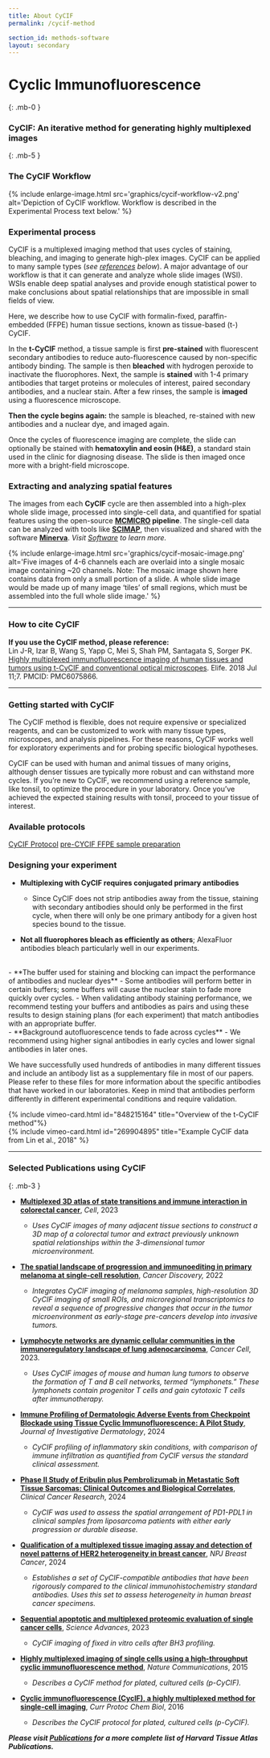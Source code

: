 ```yaml
---
title: About CyCIF
permalink: /cycif-method

section_id: methods-software
layout: secondary
---
```


# Cyclic Immunofluorescence
{: .mb-0 }
### CyCIF: An iterative method for generating highly multiplexed images
{: .mb-5 }
### The CyCIF Workflow
{% include enlarge-image.html src='graphics/cycif-workflow-v2.png' alt='Depiction of CyCIF workflow. Workflow is described in the Experimental Process text below.' %}

### Experimental process
CyCIF is a multiplexed imaging method that uses cycles of staining, bleaching, and imaging to generate high-plex images. CyCIF can be applied to many sample types (*see [references](#selected-publications-using-cycif) below*). A major advantage of our workflow is that it can generate and analyze whole slide images (WSI). WSIs enable deep spatial analyses and provide enough statistical power to make conclusions about spatial relationships that are impossible in small fields of view.

Here, we describe how to use CyCIF with formalin-fixed, paraffin-embedded (FFPE) human tissue sections, known as tissue-based (t-) CyCIF.

In the **t-CyCIF** method, a tissue sample is first **pre-stained** with fluorescent secondary antibodies to reduce auto-fluorescence caused by non-specific antibody binding. The sample is then **bleached** with hydrogen peroxide to inactivate the fluorophores. Next, the sample is **stained** with 1-4 primary antibodies that target proteins or molecules of interest, paired secondary antibodies, and a nuclear stain. After a few rinses, the sample is **imaged** using a fluorescence microscope.  

**Then the cycle begins again:** the sample is bleached, re-stained with new antibodies and a nuclear dye, and imaged again. 

Once the cycles of fluorescence imaging are complete, the slide can optionally be stained with **hematoxylin and eosin (H&E)**, a standard stain used in the clinic for diagnosing disease. The slide is then imaged once more with a bright-field microscope. 


### Extracting and analyzing spatial features
The images from each **CyCIF** cycle are then assembled into a high-plex whole slide image, processed into single-cell data, and quantified for spatial features using the open-source **[MCMICRO](https://www.mcmicro.org/) pipeline**. The single-cell data can be analyzed with tools like **[SCIMAP](https://www.scimap.xyz)**, then visualized and shared with the software **[Minerva](https://www.minerva.im)**. *Visit [Software](/software) to learn more.* 

{% include enlarge-image.html src='graphics/cycif-mosaic-image.png' alt='Five images of 4-6 channels each are overlaid into a single mosaic image containing ~20 channels. Note: The mosaic image shown here contains data from only a small portion of a slide. A whole slide image would be made up of many image ‘tiles’ of small regions, which must be assembled into the full whole slide image.' %}

---
### How to cite CyCIF

**If you use the CyCIF method, please reference:**  
Lin J-R, Izar B, Wang S, Yapp C, Mei S, Shah PM, Santagata S, Sorger PK. [Highly multiplexed immunofluorescence imaging of human tissues and tumors using t-CyCIF and conventional optical microscopes](https://doi.org/10.7554/elife.31657). Elife. 2018 Jul 11;7. PMCID: PMC6075866.

---

### Getting started with CyCIF
The CyCIF method is flexible, does not require expensive or specialized reagents, and can be customized to work with many tissue types, microscopes, and analysis pipelines. For these reasons, CyCIF works well for exploratory experiments and for probing specific biological hypotheses.  

CyCIF can be used with human and animal tissues of many origins, although denser tissues are typically more robust and can withstand more cycles. If you’re new to CyCIF, we recommend using a reference sample, like tonsil, to optimize the procedure in your laboratory. Once you’ve achieved the expected staining results with tonsil, proceed to your tissue of interest.  

### Available protocols
<a href="https://dx.doi.org/10.17504/protocols.io.5qpvorbndv4o/v2" class="arrow-button">CyCIF Protocol</a>
<a href="https://dx.doi.org/10.17504/protocols.io.bji2kkge" class="arrow-button">pre-CYCIF FFPE sample preparation</a>

### Designing your experiment
- **Multiplexing with CyCIF requires conjugated primary antibodies** 
  - Since CyCIF does not strip antibodies away from the tissue, staining with secondary antibodies should only be performed in the first cycle, when there will only be one primary antibody for a given host species bound to the tissue.  

-	**Not all fluorophores bleach as efficiently as others**; AlexaFluor antibodies bleach particularly well in our experiments.  
<br>
- **The buffer used for staining and blocking can impact the performance of antibodies and nuclear dyes**  
  - Some antibodies will perform better in certain buffers; some buffers will cause the nuclear stain to fade more quickly over cycles. 
  - When validating antibody staining performance, we recommend testing your buffers and antibodies as pairs and using these results to design staining plans (for each experiment) that match antibodies with an appropriate buffer. 
<br>
- **Background autofluorescence tends to fade across cycles**  
  - We recommend using higher signal antibodies in early cycles and lower signal antibodies in later ones.  

We have successfully used hundreds of antibodies in many different tissues and include an antibody list as a supplementary file in most of our papers. Please refer to these files for more information about the specific antibodies that have worked in our laboratories. Keep in mind that antibodies perform differently in different experimental conditions and require validation.

<div class="row mb-4">
  <div class="col-md-6 mb-4">
    {% include vimeo-card.html id="848215164" title="Overview of the t-CyCIF method"%}
  </div>
  <div class="col-md-6 mb-4">
    {% include vimeo-card.html id="269904895" title="Example CyCIF data from Lin et al., 2018" %}
  </div>
</div>

---

### Selected Publications using CyCIF  
{: .mb-3 }
- **[Multiplexed 3D atlas of state transitions and immune interaction in colorectal cancer](https://doi.org/10.1016/j.cell.2022.12.028)**,  *Cell*, 2023
  - *Uses CyCIF images of many adjacent tissue sections to construct a 3D map of a colorectal tumor and extract previously unknown spatial relationships within the 3-dimensional tumor microenvironment.*  

- **[The spatial landscape of progression and immunoediting in primary melanoma at single-cell resolution](https://doi.org/10.1158/2159-8290.CD-21-1357)**, *Cancer Discovery,* 2022 
  - *Integrates CyCIF imaging of melanoma samples, high-resolution 3D CyCIF imaging of small ROIs, and microregional transcriptomics to reveal a sequence of progressive changes that occur in the tumor microenvironment as early-stage pre-cancers develop into invasive tumors.* 

- **[Lymphocyte networks are dynamic cellular communities in the immunoregulatory landscape of lung adenocarcinoma](https://doi.org/10.1016/j.ccell.2023.03.015)**, *Cancer Cell*, 2023. 
  - *Uses CyCIF images of mouse and human lung tumors to observe the formation of T and B cell networks, termed “lymphonets.” These lymphonets contain progenitor T cells and gain cytotoxic T cells after immunotherapy.*

- **[Immune Profiling of Dermatologic Adverse Events from Checkpoint Blockade using Tissue Cyclic Immunofluorescence: A Pilot Study](https://doi.org/10.1016/j.jid.2024.01.024)**, *Journal of Investigative Dermatology*, 2024
  - *CyCIF profiling of inflammatory skin conditions, with comparison of immune infiltration as quantified from CyCIF versus the standard clinical assessment.*

- **[Phase II Study of Eribulin plus Pembrolizumab in Metastatic Soft Tissue Sarcomas: Clinical Outcomes and Biological Correlates](https://doi.org/10.1158/1078-0432.ccr-23-2250)**, *Clinical  Cancer Research*, 2024 
  - *CyCIF was used to assess the spatial arrangement of PD1-PDL1 in clinical samples from liposarcoma patients with either early progression or durable disease.*

- **[Qualification of a multiplexed tissue imaging assay and detection of novel patterns of HER2 heterogeneity in breast cancer](https://doi.org/10.1038/s41523-023-00605-3)**, *NPJ Breast Cancer*, 2024
  - *Establishes a set of CyCIF-compatible antibodies that have been rigorously compared to the clinical immunohistochemistry standard antibodies. Uses this set to assess heterogeneity in human breast cancer specimens.*

- **[Sequential apoptotic and multiplexed proteomic evaluation of single cancer cells](https://doi.org/10.1126/sciadv.adg4128)**, *Science Advances*, 2023 
  - *CyCIF imaging of fixed in vitro cells after BH3 profiling.*

- **[Highly multiplexed imaging of single cells using a high-throughput cyclic immunofluorescence method](https://doi.org/10.1038/ncomms9390)**, *Nature Communications*, 2015 
  - *Describes a CyCIF method for plated, cultured cells (p-CyCIF).* 

- **[Cyclic immunofluorescence (CycIF), a highly multiplexed method for single-cell imaging](https://doi.org/10.1002/cpch.14)**, *Curr Protoc Chem Biol*, 2016 
  - *Describes the CyCIF protocol for plated, cultured cells (p-CyCIF).* 

_**Please visit [Publications](/publications) for a more complete list of Harvard Tissue Atlas Publications.**_

